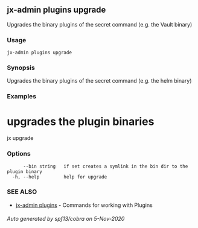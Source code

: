 ## jx-admin plugins upgrade

Upgrades the binary plugins of the secret command (e.g. the Vault binary)

### Usage

```
jx-admin plugins upgrade
```

### Synopsis

Upgrades the binary plugins of the secret command (e.g. the helm binary)

### Examples

  # upgrades the plugin binaries
  jx upgrade

### Options

```
      --bin string   if set creates a symlink in the bin dir to the plugin binary
  -h, --help         help for upgrade
```

### SEE ALSO

* [jx-admin plugins](jx-admin_plugins.md)	 - Commands for working with Plugins

###### Auto generated by spf13/cobra on 5-Nov-2020
